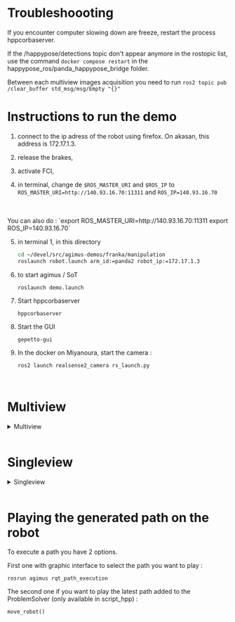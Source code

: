 # Troubleshoooting

If you encounter computer slowing down are freeze, restart the process hppcorbaserver.

If the /happypose/detections topic don't appear anymore in the rostopic list, use the command `docker compose restart` in the happypose_ros/panda_happypose_bridge folder.

Between each multiview images acquisition you need to run ```ros2 topic pub /clear_buffer std_msg/msg/Empty "{}"```

# Instructions to run the demo

1. connect to the ip adress of the robot using firefox. On akasan, this
   address is 172.17.1.3.

2. release the brakes,
3. activate FCI,

4. in terminal, change de `$ROS_MASTER_URI` and `$ROS_IP` to `ROS_MASTER_URI=http://140.93.16.70:11311` and `ROS_IP=140.93.16.70`
<br/>
<br/>
You can also do : `export ROS_MASTER_URI=http://140.93.16.70:11311 export ROS_IP=140.93.16.70`

5. in terminal 1, in this directory
   ```bash
   cd ~/devel/src/agimus-demos/franka/manipulation
   roslaunch robot.launch arm_id:=panda2 robot_ip:=172.17.1.3
   ```
6. to start agimus / SoT
   ```
   roslaunch demo.launch
   ```

7. Start hppcorbaserver
   ```
   hppcorbaserver
   ```

8. Start the GUI
   ```
   gepetto-gui
   ```

9. In the docker on Miyanoura, start the camera :
   ```
   ros2 launch realsense2_camera rs_launch.py
   ```

<br/>

# Multiview
<details>
<summary>Multiview</summary>

10. In the docker, run the happypose multiview command : 
   ```
   ros2 launch happypose_examples multi_view_demo.launch.py use_rviz:=true device:=cuda:0 dataset_name:=tless
   ```

11. Start the image relay in the docker :
   ```
   ros2 run image_relay image_relay
   ```

12. Start gathering the images.
   To do so move the robot do the desired position, where all objects are visible, and run this command :
   ```
   ros2 topic pub /save_image std_msgs/msg/Int8 "data: #" --once
   ```
   Replace the # with the number of your shot (from 0 to a max of 9). Your last shot should be :
   ```
   ros2 topic pub /save_image std_msgs/msg/Int8 "data: 9" --once
   ```

13. Publish cam view to cam topic for happypose multiview to process the images.
   ```
   ros2 topic pub /publish_latched std_msgs/msg/Empty "{}"
   ```

14. Happypose will publish the poses in the topic `/happypose/detections`. In another terminal 
you can run ```python -i script_hpp.py``` and get all the poses with ```btf.run_pipeline()```.

</details>

<br/>

# Singleview
<details>
<summary>Singleview</summary>

10. In the docker, run the happypose singleview command : 
   ```
   ros2 launch happypose_examples single_view_demo.launch.py use_rviz:=true device:=cuda:0 dataset_name:=tless
   ```

11. Happypose will publish the poses in the topic `/happypose/detections`. In another terminal 
you can run ```python -i script_hpp.py``` and get all the poses with ```btf.run_pipeline()```.

</details>

<br/>

# Playing the generated path on the robot

To execute a path you have 2 options.

First one with graphic interface to select the path you want to play :
   ```
   rosrun agimus rqt_path_execution
   ```

The second one if you want to play the latest path added to the ProblemSolver (only available in script_hpp) :
   ```
   move_robot()
   ```

